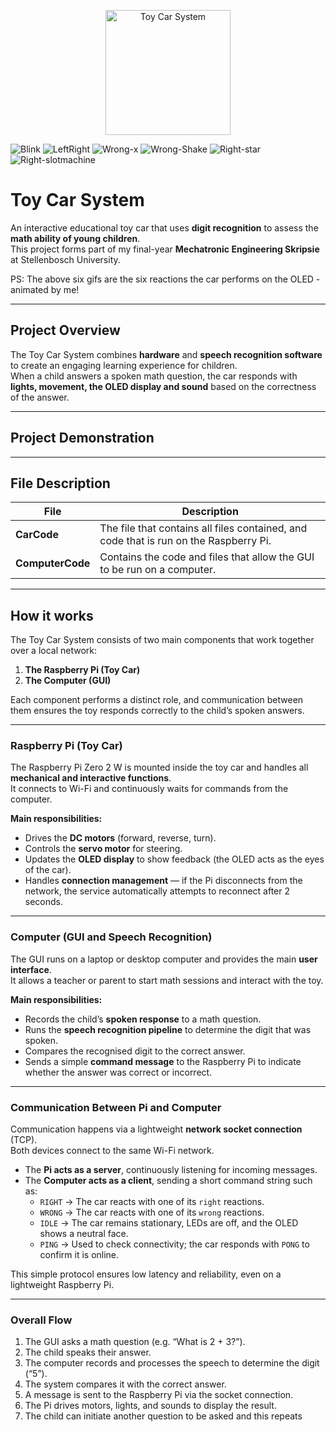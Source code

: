 <p align="center">
  <img src="ComputerCode/CarPhoto.png" alt="Toy Car System" width="200"/>
</p>

![Blink](https://github.com/user-attachments/assets/a9a502ca-a341-44fd-9728-311ebfc2d0ee)
![LeftRight](https://github.com/user-attachments/assets/b6e67a7f-943b-4e74-b97c-1c128f079064)
![Wrong-x](https://github.com/user-attachments/assets/a0263805-2692-4a16-84e9-ec2f0646255d)
![Wrong-Shake](https://github.com/user-attachments/assets/740aa25b-d23e-4a53-b793-258d24b72c72)
![Right-star](https://github.com/user-attachments/assets/d548d23c-4350-4c92-b9f6-75a04950c15f)
![Right-slotmachine](https://github.com/user-attachments/assets/5fc95818-7167-4a89-9181-a3b5facc5ae2)

# Toy Car System
An interactive educational toy car that uses **digit recognition** to assess the **math ability of young children**.  
This project forms part of my final-year **Mechatronic Engineering Skripsie** at Stellenbosch University.

PS: The above six gifs are the six reactions the car performs on the OLED - animated by me!

---

## Project Overview

The Toy Car System combines **hardware** and **speech recognition software** to create an engaging learning experience for children.  
When a child answers a spoken math question, the car responds with **lights, movement, the OLED display and sound** based on the correctness of the answer.

---
## Project Demonstration

---

## File Description

| File | Description |
|------------|--------------|
| **CarCode** | The file that contains all files contained, and code that is run on the Raspberry Pi.|
| **ComputerCode** | Contains the code and files that allow the GUI to be run on a computer.|

---

## How it works

The Toy Car System consists of two main components that work together over a local network:

1. **The Raspberry Pi (Toy Car)**
2. **The Computer (GUI)**

Each component performs a distinct role, and communication between them ensures the toy responds correctly to the child’s spoken answers.

---

### Raspberry Pi (Toy Car)

The Raspberry Pi Zero 2 W is mounted inside the toy car and handles all **mechanical and interactive functions**.  
It connects to Wi-Fi and continuously waits for commands from the computer.

**Main responsibilities:**
- Drives the **DC motors** (forward, reverse, turn).
- Controls the **servo motor** for steering.
- Updates the **OLED display** to show feedback (the OLED acts as the eyes of the car).
- Handles **connection management** — if the Pi disconnects from the network, the service automatically attempts to reconnect after 2 seconds.

---

### Computer (GUI and Speech Recognition)

The GUI runs on a laptop or desktop computer and provides the main **user interface**.  
It allows a teacher or parent to start math sessions and interact with the toy.

**Main responsibilities:**
- Records the child’s **spoken response** to a math question.
- Runs the **speech recognition pipeline** to determine the digit that was spoken.
- Compares the recognised digit to the correct answer.
- Sends a simple **command message** to the Raspberry Pi to indicate whether the answer was correct or incorrect.

---

### Communication Between Pi and Computer

Communication happens via a lightweight **network socket connection** (TCP).  
Both devices connect to the same Wi-Fi network.

- The **Pi acts as a server**, continuously listening for incoming messages.  
- The **Computer acts as a client**, sending a short command string such as:
    - `RIGHT` → The car reacts with one of its `right` reactions.  
    - `WRONG` → The car reacts with one of its `wrong` reactions.  
    - `IDLE` → The car remains stationary, LEDs are off, and the OLED shows a neutral face.  
    - `PING` → Used to check connectivity; the car responds with `PONG` to confirm it is online.

This simple protocol ensures low latency and reliability, even on a lightweight Raspberry Pi.

---

### Overall Flow

1. The GUI asks a math question (e.g. “What is 2 + 3?”).  
2. The child speaks their answer.  
3. The computer records and processes the speech to determine the digit (“5”).  
4. The system compares it with the correct answer.  
5. A message is sent to the Raspberry Pi via the socket connection.  
6. The Pi drives motors, lights, and sounds to display the result.  
7. The child can initiate another question to be asked
and this repeats


